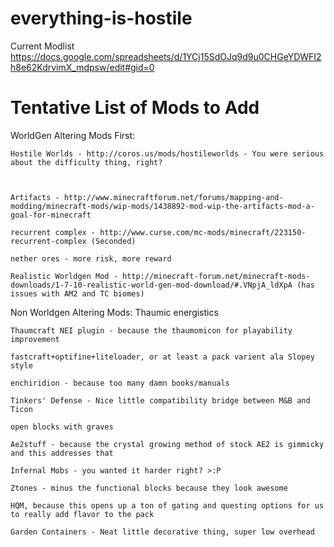 # everything-is-hostile

Current Modlist
https://docs.google.com/spreadsheets/d/1YCj15SdOJq9d9u0CHGeYDWFI2h8e62KdrvimX_mdpsw/edit#gid=0

Tentative List of Mods to Add
=============================
WorldGen Altering Mods First:

    Hostile Worlds - http://coros.us/mods/hostileworlds - You were serious about the difficulty thing, right?
    
    
    
    Artifacts - http://www.minecraftforum.net/forums/mapping-and-modding/minecraft-mods/wip-mods/1438892-mod-wip-the-artifacts-mod-a-goal-for-minecraft
    
    recurrent complex - http://www.curse.com/mc-mods/minecraft/223150-recurrent-complex (Seconded)
    
    nether ores - more risk, more reward
    
    Realistic Worldgen Mod - http://minecraft-forum.net/minecraft-mods-downloads/1-7-10-realistic-world-gen-mod-download/#.VNpjA_ldXpA (has issues with AM2 and TC biomes)
    

Non Worldgen Altering Mods:
    Thaumic energistics
    
    Thaumcraft NEI plugin - because the thaumomicon for playability improvement
    
    fastcraft+optifine+liteloader, or at least a pack varient ala Slopey style
    
    enchiridion - because too many damn books/manuals 
    
    Tinkers' Defense - Nice little compatibility bridge between M&B and Ticon
    
    open blocks with graves
    
    Ae2stuff - because the crystal growing method of stock AE2 is gimmicky and this addresses that
    
    Infernal Mobs - you wanted it harder right? >:P
    
    Ztones - minus the functional blocks because they look awesome
    
    HQM, because this opens up a ton of gating and questing options for us to really add flavor to the pack

    Garden Containers - Neat little decorative thing, super low overhead
    
    
